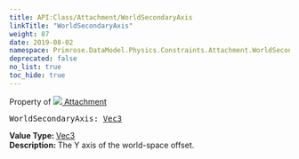 ```yaml
---
title: API:Class/Attachment/WorldSecondaryAxis
linkTitle: "WorldSecondaryAxis"
weight: 87
date: 2019-08-02
namespace: Primrose.DataModel.Physics.Constraints.Attachment.WorldSecondaryAxis
deprecated: false
no_list: true
toc_hide: true
---
```

Property of <a href="/docs/api-reference/Class/Attachment"><img src="/icons/silk/socket.png"/>&nbsp;Attachment</a>
<pre class="method-declaration">
WorldSecondaryAxis: <a class="type" href="/docs/api-reference/DataType/Vec3">Vec3</a></pre>
<b>Value Type: </b>
<a class="type" href="/docs/api-reference/DataType/Vec3">Vec3</a>
<br/>
<b>Description: </b>
The Y axis of the world-space offset.

